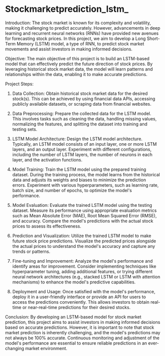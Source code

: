 # Stockmarketprediction_lstm_


Introduction:
The stock market is known for its complexity and volatility, making it challenging to predict accurately. However, advancements in deep learning and recurrent neural networks (RNNs) have provided new avenues for forecasting stock prices. In this project, we aim to develop a Long Short-Term Memory (LSTM) model, a type of RNN, to predict stock market movements and assist investors in making informed decisions.

Objective:
The main objective of this project is to build an LSTM-based model that can effectively predict the future direction of stock prices. By leveraging historical stock market data, the model will learn patterns and relationships within the data, enabling it to make accurate predictions.

Project Steps:
1. Data Collection: Obtain historical stock market data for the desired stock(s). This can be achieved by using financial data APIs, accessing publicly available datasets, or scraping data from financial websites.

2. Data Preprocessing: Prepare the collected data for the LSTM model. This involves tasks such as cleaning the data, handling missing values, normalizing the features, and splitting the dataset into training and testing sets.

3. LSTM Model Architecture: Design the LSTM model architecture. Typically, an LSTM model consists of an input layer, one or more LSTM layers, and an output layer. Experiment with different configurations, including the number of LSTM layers, the number of neurons in each layer, and the activation functions.

4. Model Training: Train the LSTM model using the prepared training dataset. During the training process, the model learns from the historical data and adjusts its weights and biases to minimize the prediction errors. Experiment with various hyperparameters, such as learning rate, batch size, and number of epochs, to optimize the model's performance.

5. Model Evaluation: Evaluate the trained LSTM model using the testing dataset. Measure its performance using appropriate evaluation metrics such as Mean Absolute Error (MAE), Root Mean Squared Error (RMSE), and accuracy. Compare the model's predictions with the actual stock prices to assess its effectiveness.

6. Prediction and Visualization: Utilize the trained LSTM model to make future stock price predictions. Visualize the predicted prices alongside the actual prices to understand the model's accuracy and capture any trends or patterns.

7. Fine-tuning and Improvement: Analyze the model's performance and identify areas for improvement. Consider implementing techniques like hyperparameter tuning, adding additional features, or trying different neural network architectures (e.g., stacked LSTM or LSTM with attention mechanisms) to enhance the model's predictive capabilities.

8. Deployment and Usage: Once satisfied with the model's performance, deploy it in a user-friendly interface or provide an API for users to access the predictions conveniently. This allows investors to obtain real-time or near-real-time predictions for their desired stocks.

Conclusion:
By developing an LSTM-based model for stock market prediction, this project aims to assist investors in making informed decisions based on accurate predictions. However, it is important to note that stock market prediction is inherently challenging, and the model's predictions may not always be 100% accurate. Continuous monitoring and adjustment of the model's performance are essential to ensure reliable predictions in an ever-changing market environment.
